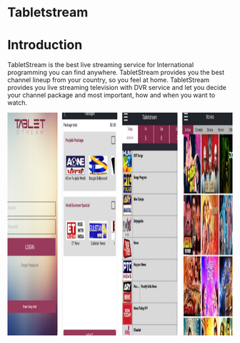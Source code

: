# Tabletstream

# Introduction
TabletStream is the best live streaming service for International programming you can find anywhere. TabletStream provides you the best channel lineup from your country, so you feel at home. TabletStream provides you live streaming television with DVR service and let you decide your channel package and most important, how and when you want to watch.

<img src="Screens/img.png" weight ="700" height="500"/>